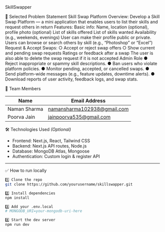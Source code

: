 SkillSwapper

📌 Selected Problem Statement
Skill Swap Platform
Overview:
Develop a Skill Swap Platform — a mini application that enables users to list their skills and
request others in return
Features:
Basic info: Name, location (optional), profile photo (optional)
List of skills offered
List of skills wanted
Availability (e.g., weekends, evenings)
User can make their profile public or private.
Users can browse or search others by skill (e.g., “Photoshop” or “Excel”)
Request & Accept Swaps:
○ Accept or reject swap offers
○ Show current and pending swap requests
Ratings or feedback after a swap
The user is also able to delete the swap request if it is not accepted 
Admin Role
● Reject inappropriate or spammy skill descriptions.
● Ban users who violate platform policies.
● Monitor pending, accepted, or cancelled swaps.
● Send platform-wide messages (e.g., feature updates, downtime alerts).
● Download reports of user activity, feedback logs, and swap stats.


👥 Team Members

| Name         | Email Address                |
|--------------|------------------------------|
| Naman Sharma |  namansharma102938@gmail.com |
| Poorva Jain  |  jainpoorva535@gmail.com     |




🛠️ Technologies Used _(Optional)_

- Frontend: Next.js, React, Tailwind CSS
- Backend: Next.js API routes, Node.js
- Database: MongoDB Atlas, Mongoose
- Authentication: Custom login & register API


---

✅ How to run locally

```bash
1️⃣ Clone the repo
git clone https://github.com/yourusername/skillswapper.git

2️⃣ Install dependencies
npm install

3️⃣ Add your .env.local
# MONGODB_URI=your-mongodb-uri-here

4️⃣ Start the dev server
npm run dev


